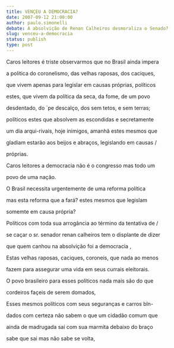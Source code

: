 ```yaml
---
title: VENÇEU A DEMOCRACIA?
date: 2007-09-12 21:00:00
author: paulo.simonelli
debate: A absolvição de Renan Calheiros desmoraliza o Senado?
slug: venceu-a-democracia
status: publish 
type: post
---
```


  

Caros leitores é triste observarmos que no Brasil ainda impera  

a politica do coronelismo, das velhas raposas, dos caciques,   

que vivem apenas para legislar em causas próprias, políticos   

estes, que vivem da política da seca, da fome, de um povo   

desdentado, do ´pe descalço, dos sem tetos, e sem terras;  

políticos estes que absolvem as escondidas e secretamente  

um dia arqui-rivais, hoje inimigos, amanhã estes mesmos que  

gladiam estarão aos beijos e abraços, legislando em causas /  

próprias.   

 Caros leitores a democracia não é o congresso mas todo um   

povo de uma nação.  

 O Brasil necessita urgentemente de uma reforma política   

mas esta reforma que a fará? estes mesmos que legislam   

somemte em causa própria?  

Políticos com toda sua arrogância ao término da tentativa de /  

se caçar o sr. senador renan calheiros tem o displante de dizer   

que quem canhou na absolvição foi a democracia ,  

Estas velhas raposas, caciques, coroneis, que nada ao menos  

fazem para assegurar uma vida em seus currais eleitorais.  

O povo brasileiro para esses políticos nada mais são do que  

cordeiros façeis de serem domados,   

Esses mesmos políticos com seus seguranças e carros bln-  

dados com certeza não sabem o que um cidadão comum que   

ainda de madrugada sai com sua marmita debaixo do braço  

sabe que sai mas não sabe se volta,
